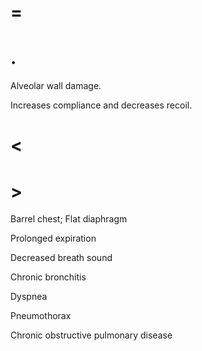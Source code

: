 # =

# .

Alveolar wall damage.

Increases compliance and decreases recoil.

# <

# >

Barrel chest; Flat diaphragm

Prolonged expiration

Decreased breath sound

Chronic bronchitis

Dyspnea

Pneumothorax

Chronic obstructive pulmonary disease
